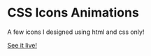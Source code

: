 # CSS Icons Animations

A few icons I designed using html and css only!

[See it live!](https://danielacb.github.io/sandbox_html-css-js/css-icons-animation/)
